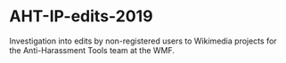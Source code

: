 # AHT-IP-edits-2019
Investigation into edits by non-registered users to Wikimedia projects for the Anti-Harassment Tools team at the WMF.
